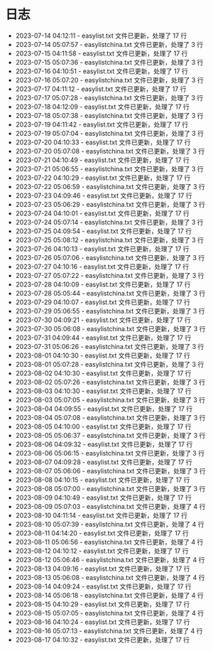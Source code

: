 # 日志

* 2023-07-14 04:12:11 - easylist.txt 文件已更新，处理了 17 行
* 2023-07-14 05:07:57 - easylistchina.txt 文件已更新，处理了 3 行
* 2023-07-15 04:11:58 - easylist.txt 文件已更新，处理了 17 行
* 2023-07-15 05:07:36 - easylistchina.txt 文件已更新，处理了 3 行
* 2023-07-16 04:10:51 - easylist.txt 文件已更新，处理了 17 行
* 2023-07-16 05:07:20 - easylistchina.txt 文件已更新，处理了 3 行
* 2023-07-17 04:11:12 - easylist.txt 文件已更新，处理了 17 行
* 2023-07-17 05:07:28 - easylistchina.txt 文件已更新，处理了 3 行
* 2023-07-18 04:12:09 - easylist.txt 文件已更新，处理了 17 行
* 2023-07-18 05:07:38 - easylistchina.txt 文件已更新，处理了 3 行
* 2023-07-19 04:11:42 - easylist.txt 文件已更新，处理了 17 行
* 2023-07-19 05:07:04 - easylistchina.txt 文件已更新，处理了 3 行
* 2023-07-20 04:10:33 - easylist.txt 文件已更新，处理了 17 行
* 2023-07-20 05:07:08 - easylistchina.txt 文件已更新，处理了 3 行
* 2023-07-21 04:10:49 - easylist.txt 文件已更新，处理了 17 行
* 2023-07-21 05:06:55 - easylistchina.txt 文件已更新，处理了 3 行
* 2023-07-22 04:10:29 - easylist.txt 文件已更新，处理了 17 行
* 2023-07-22 05:06:59 - easylistchina.txt 文件已更新，处理了 3 行
* 2023-07-23 04:09:46 - easylist.txt 文件已更新，处理了 17 行
* 2023-07-23 05:06:29 - easylistchina.txt 文件已更新，处理了 3 行
* 2023-07-24 04:10:01 - easylist.txt 文件已更新，处理了 17 行
* 2023-07-24 05:07:14 - easylistchina.txt 文件已更新，处理了 3 行
* 2023-07-25 04:09:54 - easylist.txt 文件已更新，处理了 17 行
* 2023-07-25 05:08:12 - easylistchina.txt 文件已更新，处理了 3 行
* 2023-07-26 04:10:13 - easylist.txt 文件已更新，处理了 17 行
* 2023-07-26 05:07:06 - easylistchina.txt 文件已更新，处理了 3 行
* 2023-07-27 04:10:16 - easylist.txt 文件已更新，处理了 17 行
* 2023-07-27 05:07:22 - easylistchina.txt 文件已更新，处理了 3 行
* 2023-07-28 04:10:09 - easylist.txt 文件已更新，处理了 17 行
* 2023-07-28 05:05:44 - easylistchina.txt 文件已更新，处理了 3 行
* 2023-07-29 04:10:07 - easylist.txt 文件已更新，处理了 17 行
* 2023-07-29 05:06:55 - easylistchina.txt 文件已更新，处理了 3 行
* 2023-07-30 04:09:21 - easylist.txt 文件已更新，处理了 17 行
* 2023-07-30 05:06:08 - easylistchina.txt 文件已更新，处理了 3 行
* 2023-07-31 04:09:44 - easylist.txt 文件已更新，处理了 17 行
* 2023-07-31 05:06:26 - easylistchina.txt 文件已更新，处理了 3 行
* 2023-08-01 04:10:30 - easylist.txt 文件已更新，处理了 17 行
* 2023-08-01 05:07:28 - easylistchina.txt 文件已更新，处理了 3 行
* 2023-08-02 04:10:30 - easylist.txt 文件已更新，处理了 17 行
* 2023-08-02 05:07:26 - easylistchina.txt 文件已更新，处理了 3 行
* 2023-08-03 04:10:30 - easylist.txt 文件已更新，处理了 17 行
* 2023-08-03 05:07:05 - easylistchina.txt 文件已更新，处理了 3 行
* 2023-08-04 04:09:55 - easylist.txt 文件已更新，处理了 17 行
* 2023-08-04 05:07:08 - easylistchina.txt 文件已更新，处理了 3 行
* 2023-08-05 04:10:00 - easylist.txt 文件已更新，处理了 17 行
* 2023-08-05 05:06:37 - easylistchina.txt 文件已更新，处理了 3 行
* 2023-08-06 04:09:32 - easylist.txt 文件已更新，处理了 17 行
* 2023-08-06 05:06:15 - easylistchina.txt 文件已更新，处理了 3 行
* 2023-08-07 04:09:28 - easylist.txt 文件已更新，处理了 17 行
* 2023-08-07 05:06:06 - easylistchina.txt 文件已更新，处理了 3 行
* 2023-08-08 04:10:15 - easylist.txt 文件已更新，处理了 17 行
* 2023-08-08 05:07:00 - easylistchina.txt 文件已更新，处理了 3 行
* 2023-08-09 04:10:49 - easylist.txt 文件已更新，处理了 17 行
* 2023-08-09 05:07:03 - easylistchina.txt 文件已更新，处理了 4 行
* 2023-08-10 04:11:14 - easylist.txt 文件已更新，处理了 17 行
* 2023-08-10 05:07:39 - easylistchina.txt 文件已更新，处理了 4 行
* 2023-08-11 04:14:20 - easylist.txt 文件已更新，处理了 17 行
* 2023-08-11 05:06:56 - easylistchina.txt 文件已更新，处理了 4 行
* 2023-08-12 04:10:12 - easylist.txt 文件已更新，处理了 17 行
* 2023-08-12 05:06:46 - easylistchina.txt 文件已更新，处理了 4 行
* 2023-08-13 04:09:16 - easylist.txt 文件已更新，处理了 17 行
* 2023-08-13 05:06:08 - easylistchina.txt 文件已更新，处理了 4 行
* 2023-08-14 04:09:24 - easylist.txt 文件已更新，处理了 17 行
* 2023-08-14 05:06:18 - easylistchina.txt 文件已更新，处理了 4 行
* 2023-08-15 04:10:29 - easylist.txt 文件已更新，处理了 17 行
* 2023-08-15 05:07:05 - easylistchina.txt 文件已更新，处理了 4 行
* 2023-08-16 04:10:24 - easylist.txt 文件已更新，处理了 17 行
* 2023-08-16 05:07:13 - easylistchina.txt 文件已更新，处理了 4 行
* 2023-08-17 04:10:32 - easylist.txt 文件已更新，处理了 17 行
